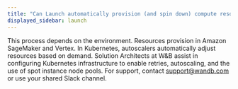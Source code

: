 ```yaml
---
title: "Can Launch automatically provision (and spin down) compute resources for me in the target environment?"
displayed_sidebar: launch
---
```

This process depends on the environment. Resources provision in Amazon SageMaker and Vertex. In Kubernetes, autoscalers automatically adjust resources based on demand. Solution Architects at W&B assist in configuring Kubernetes infrastructure to enable retries, autoscaling, and the use of spot instance node pools. For support, contact support@wandb.com or use your shared Slack channel.